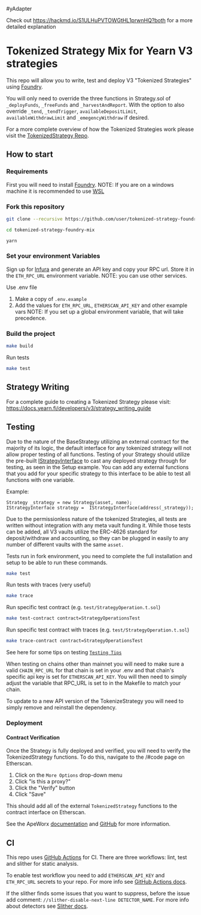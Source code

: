 #yAdapter

Check out https://hackmd.io/S1ULHuPVTOWGtHL1prwnHQ?both for a more detailed explanation

# Tokenized Strategy Mix for Yearn V3 strategies

This repo will allow you to write, test and deploy V3 "Tokenized Strategies" using [Foundry](https://book.getfoundry.sh/).

You will only need to override the three functions in Strategy.sol of `_deployFunds`, `_freeFunds` and `_harvestAndReport`. With the option to also override `_tend`, `_tendTrigger`, `availableDepositLimit`, `availableWithdrawLimit` and `_emegencyWithdraw` if desired.

For a more complete overview of how the Tokenized Strategies work please visit the [TokenizedStrategy Repo](https://github.com/yearn/tokenized-strategy).

## How to start

### Requirements

First you will need to install [Foundry](https://book.getfoundry.sh/getting-started/installation).
NOTE: If you are on a windows machine it is recommended to use [WSL](https://learn.microsoft.com/en-us/windows/wsl/install)

### Fork this repository

```sh
git clone --recursive https://github.com/user/tokenized-strategy-foundry-mix

cd tokenized-strategy-foundry-mix

yarn
```

### Set your environment Variables

Sign up for [Infura](https://infura.io/) and generate an API key and copy your RPC url. Store it in the `ETH_RPC_URL` environment variable.
NOTE: you can use other services.

Use .env file

1. Make a copy of `.env.example`
2. Add the values for `ETH_RPC_URL`, `ETHERSCAN_API_KEY` and other example vars
     NOTE: If you set up a global environment variable, that will take precedence.

### Build the project

```sh
make build
```

Run tests

```sh
make test
```

## Strategy Writing

For a complete guide to creating a Tokenized Strategy please visit: https://docs.yearn.fi/developers/v3/strategy_writing_guide

## Testing

Due to the nature of the BaseStrategy utilizing an external contract for the majority of its logic, the default interface for any tokenized strategy will not allow proper testing of all functions. Testing of your Strategy should utilize the pre-built [IStrategyInterface](https://github.com/Schlagonia/tokenized-strategy-foundry-mix/blob/master/src/interfaces/IStrategyInterface.sol) to cast any deployed strategy through for testing, as seen in the Setup example. You can add any external functions that you add for your specific strategy to this interface to be able to test all functions with one variable. 

Example:

```solidity
Strategy _strategy = new Strategy(asset, name);
IStrategyInterface strategy =  IStrategyInterface(address(_strategy));
```

Due to the permissionless nature of the tokenized Strategies, all tests are written without integration with any meta vault funding it. While those tests can be added, all V3 vaults utilize the ERC-4626 standard for deposit/withdraw and accounting, so they can be plugged in easily to any number of different vaults with the same `asset.`

Tests run in fork environment, you need to complete the full installation and setup to be able to run these commands.

```sh
make test
```

Run tests with traces (very useful)

```sh
make trace
```

Run specific test contract (e.g. `test/StrategyOperation.t.sol`)

```sh
make test-contract contract=StrategyOperationsTest
```

Run specific test contract with traces (e.g. `test/StrategyOperation.t.sol`)

```sh
make trace-contract contract=StrategyOperationsTest
```

See here for some tips on testing [`Testing Tips`](https://book.getfoundry.sh/forge/tests.html)

When testing on chains other than mainnet you will need to make sure a valid `CHAIN_RPC_URL` for that chain is set in your .env and that chain's specific api key is set for `ETHERSCAN_API_KEY`. You will then need to simply adjust the variable that RPC_URL is set to in the Makefile to match your chain.

To update to a new API version of the TokenizeStrategy you will need to simply remove and reinstall the dependency.

### Deployment

#### Contract Verification

Once the Strategy is fully deployed and verified, you will need to verify the TokenizedStrategy functions. To do this, navigate to the /#code page on Etherscan.

1. Click on the `More Options` drop-down menu
2. Click "is this a proxy?"
3. Click the "Verify" button
4. Click "Save"

This should add all of the external `TokenizedStrategy` functions to the contract interface on Etherscan.

See the ApeWorx [documentation](https://docs.apeworx.io/ape/stable/) and [GitHub](https://github.com/ApeWorX/ape) for more information.

## CI

This repo uses [GitHub Actions](.github/workflows) for CI. There are three workflows: lint, test and slither for static analysis.

To enable test workflow you need to add `ETHERSCAN_API_KEY` and `ETH_RPC_URL` secrets to your repo. For more info see [GitHub Actions docs](https://docs.github.com/en/codespaces/managing-codespaces-for-your-organization/managing-encrypted-secrets-for-your-repository-and-organization-for-github-codespaces#adding-secrets-for-a-repository).

If the slither finds some issues that you want to suppress, before the issue add comment: `//slither-disable-next-line DETECTOR_NAME`. For more info about detectors see [Slither docs](https://github.com/crytic/slither/wiki/Detector-Documentation).
